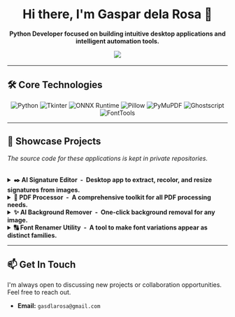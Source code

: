 <div align="center">

# Hi there, I'm Gaspar dela Rosa 👋

**Python Developer focused on building intuitive desktop applications and intelligent automation tools.**

[<img src="https://img.shields.io/badge/Email-d14836?style=for-the-badge&logo=gmail&logoColor=white" />](mailto:gasdlarosa@gmail.com)

</div>

---

## 🛠️ Core Technologies

<p align="center">
  <img src="https://img.shields.io/badge/Python-3776AB?style=for-the-badge&logo=python&logoColor=white" alt="Python"/>
  <img src="https://img.shields.io/badge/Tkinter-2C5985?style=for-the-badge&logo=python&logoColor=white" alt="Tkinter"/>
  <img src="https://img.shields.io/badge/ONNX-00594C?style=for-the-badge&logo=onnx&logoColor=white" alt="ONNX Runtime"/>
  <img src="https://img.shields.io/badge/Pillow-92447A?style=for-the-badge&logo=pillow&logoColor=white" alt="Pillow"/>
  <img src="https://img.shields.io/badge/PyMuPDF-A41D1A?style=for-the-badge&logo=pypi&logoColor=white" alt="PyMuPDF"/>
  <img src="https://img.shields.io/badge/Ghostscript-000000?style=for-the-badge&logo=ghostscript&logoColor=white" alt="Ghostscript"/>
  <img src="https://img.shields.io/badge/FontTools-4C4C4C?style=for-the-badge&logo=pypi&logoColor=white" alt="FontTools"/>
</p>

---

## 🚀 Showcase Projects
*The source code for these applications is kept in private repositories.*

<br>

<details>
<summary><strong>✒️ AI Signature Editor &nbsp;-&nbsp; Desktop app to extract, recolor, and resize signatures from images.</strong></summary>
<br>

An intuitive desktop application that processes signature images using an AI-powered background removal model. This tool allows users to quickly extract a signature, recolor it, resize it to specific dimensions, and save it as a transparent PNG for use in digital documents.

<div align="center">
  <img src="https://raw.githubusercontent.com/gasdlarosa/gasdlarosa/main/e-signature-app-screenshot.png" width="800">
</div>

#### Key Features:
-   **AI Background Removal:** Utilizes a Deep Image Segmentation model (`.onnx`) for accurate extraction.
-   **Live Side-by-Side Preview:** Instantly view changes as you edit.
-   **Full Customization:** Recolor signatures with a color picker and resize to exact dimensions.
-   **Batch Processing:** Automate the editing of multiple signature images at once.

</details>

<details>
<summary><strong>📄 PDF Processor &nbsp;-&nbsp; A comprehensive toolkit for all PDF processing needs.</strong></summary>
<br>

A robust desktop utility for all common PDF tasks, powered by the Ghostscript and PyMuPDF engines. It provides a simple user interface to compress, merge, split, convert, and manage PDF files efficiently.

<div align="center">
  <img src="https://raw.githubusercontent.com/gasdlarosa/gasdlarosa/main/pdf-processor-screenshot.png" width="800">
</div>

#### Key Features:
-   **Versatile Toolkit:** Compress, merge, split, convert, lock, unlock, and watermark PDFs.
-   **High-Quality Engine:** Powered by Ghostscript for reliable and efficient processing.
-   **Advanced Functionality:** Includes page organization, image extraction, and metadata editing.
-   **Intuitive GUI:** A clean and simple interface built for speed and ease of use.

</details>

<details>
<summary><strong>✨ AI Background Remover &nbsp;-&nbsp; One-click background removal for any image.</strong></summary>
<br>

A simple, fast, and functional desktop application that removes the background from images with a single click. Built with Python and Tkinter, it leverages a powerful AI model for high-quality, clean results.

<div align="center">
  <img src="https://raw.githubusercontent.com/gasdlarosa/gasdlarosa/main/background-remover-screenshot.png" width="800">
</div>

#### Key Features:
-   **One-Click Removal:** Load an image and click one button to remove the background.
-   **Simple & Fast UI:** A clean, compact interface designed for an efficient workflow.
-   **Live Previews:** Instantly see the original and the processed image side-by-side.
-   **GUI Logging:** View simple, real-time progress updates in the log panel.

</details>

<details>
<summary><strong>🔠 Font Renamer Utility &nbsp;-&nbsp; A tool to make font variations appear as distinct families.</strong></summary>
<br>

A robust desktop tool that solves the problem of font variations (e.g., "Bold," "Narrow") being grouped under a single parent family in operating systems. It intelligently modifies font metadata to force each variation to appear as its own top-level font family.

<div align="center">
  <img src="https://raw.githubusercontent.com/gasdlarosa/gasdlarosa/main/font-renamer-screenshot.png" width="800">
  <!-- Note: Replace the URL above with the actual URL for your Font Renamer screenshot -->
</div>

#### Key Features:
-   **Batch Processing:** Process entire folders of `.ttf` and `.otf` fonts at once.
-   **Intelligent Renaming:** Automatically modifies all necessary name table entries for maximum compatibility.
-   **Detailed Reporting:** Review a full report of all metadata changes before saving.
-   **Automatic Backups:** Creates timestamped backups of original font files for safety.

</details>

---

## 📫 Get In Touch

I'm always open to discussing new projects or collaboration opportunities. Feel free to reach out.

-   **Email:** `gasdlarosa@gmail.com`
